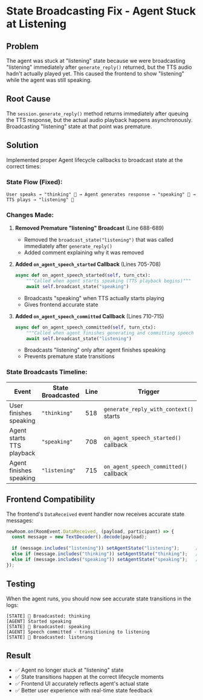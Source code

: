 # State Broadcasting Fix - Agent Stuck at Listening

## Problem
The agent was stuck at "listening" state because we were broadcasting "listening" immediately after `generate_reply()` returned, but the TTS audio hadn't actually played yet. This caused the frontend to show "listening" while the agent was still speaking.

## Root Cause
The `session.generate_reply()` method returns immediately after queuing the TTS response, but the actual audio playback happens asynchronously. Broadcasting "listening" state at that point was premature.

## Solution
Implemented proper Agent lifecycle callbacks to broadcast state at the correct times:

### State Flow (Fixed):
```
User speaks → "thinking" 📡 → Agent generates response → "speaking" 📡 → TTS plays → "listening" 📡
```

### Changes Made:

1. **Removed Premature "listening" Broadcast** (Line 688-689)
   - Removed the `broadcast_state("listening")` that was called immediately after `generate_reply()`
   - Added comment explaining why it was removed

2. **Added `on_agent_speech_started` Callback** (Lines 705-708)
   ```python
   async def on_agent_speech_started(self, turn_ctx):
       """Called when agent starts speaking (TTS playback begins)"""
       await self.broadcast_state("speaking")
   ```
   - Broadcasts "speaking" when TTS actually starts playing
   - Gives frontend accurate state

3. **Added `on_agent_speech_committed` Callback** (Lines 710-715)
   ```python
   async def on_agent_speech_committed(self, turn_ctx):
       """Called when agent finishes generating and committing speech to the output"""
       await self.broadcast_state("listening")
   ```
   - Broadcasts "listening" only after agent finishes speaking
   - Prevents premature state transitions

### State Broadcasts Timeline:

| Event | State Broadcasted | Line | Trigger |
|-------|------------------|------|---------|
| User finishes speaking | `"thinking"` | 518 | `generate_reply_with_context()` starts |
| Agent starts TTS playback | `"speaking"` | 708 | `on_agent_speech_started()` callback |
| Agent finishes speaking | `"listening"` | 715 | `on_agent_speech_committed()` callback |

## Frontend Compatibility
The frontend's `DataReceived` event handler now receives accurate state messages:

```typescript
newRoom.on(RoomEvent.DataReceived, (payload, participant) => {
  const message = new TextDecoder().decode(payload);
  
  if (message.includes("listening")) setAgentState("listening");      // ✅ After agent finishes
  else if (message.includes("thinking")) setAgentState("thinking");   // ✅ While processing
  else if (message.includes("speaking")) setAgentState("speaking");   // ✅ During TTS playback
});
```

## Testing
When the agent runs, you should now see accurate state transitions in the logs:

```
[STATE] 📡 Broadcasted: thinking
[AGENT] Started speaking
[STATE] 📡 Broadcasted: speaking
[AGENT] Speech committed - transitioning to listening
[STATE] 📡 Broadcasted: listening
```

## Result
- ✅ Agent no longer stuck at "listening" state
- ✅ State transitions happen at the correct lifecycle moments
- ✅ Frontend UI accurately reflects agent's actual state
- ✅ Better user experience with real-time state feedback

